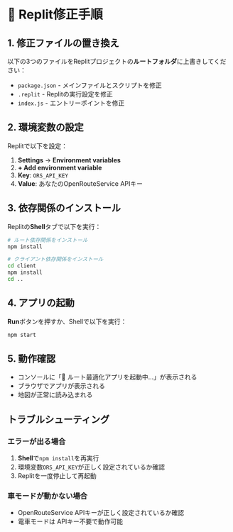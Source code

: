 # 🔧 Replit修正手順

## 1. 修正ファイルの置き換え

以下の3つのファイルをReplitプロジェクトの**ルートフォルダ**に上書きしてください：

- `package.json` - メインファイルとスクリプトを修正
- `.replit` - Replitの実行設定を修正  
- `index.js` - エントリーポイントを修正

## 2. 環境変数の設定

Replitで以下を設定：
1. **Settings** → **Environment variables**
2. **+ Add environment variable**
3. **Key**: `ORS_API_KEY`
4. **Value**: あなたのOpenRouteService APIキー

## 3. 依存関係のインストール

Replitの**Shell**タブで以下を実行：

```bash
# ルート依存関係をインストール
npm install

# クライアント依存関係をインストール  
cd client
npm install
cd ..
```

## 4. アプリの起動

**Run**ボタンを押すか、Shellで以下を実行：

```bash
npm start
```

## 5. 動作確認

- コンソールに「🚀 ルート最適化アプリを起動中...」が表示される
- ブラウザでアプリが表示される
- 地図が正常に読み込まれる

## トラブルシューティング

### エラーが出る場合
1. **Shell**で`npm install`を再実行
2. 環境変数`ORS_API_KEY`が正しく設定されているか確認
3. Replitを一度停止して再起動

### 車モードが動かない場合
- OpenRouteService APIキーが正しく設定されているか確認
- 電車モードは APIキー不要で動作可能